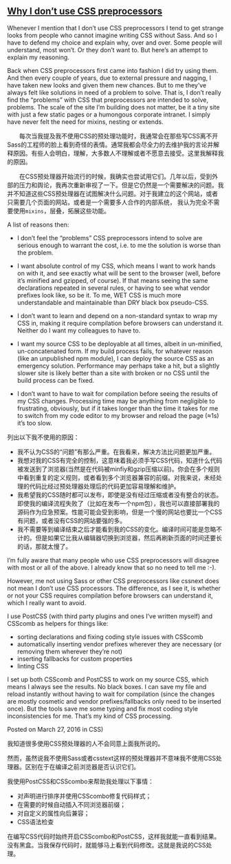 ## [Why I don’t use CSS preprocessors](http://www.456bereastreet.com/archive/201603/why_i_dont_use_css_preprocessors/)

Whenever I mention that I don’t use CSS preprocessors I tend to get strange looks from people who cannot imagine writing CSS without Sass. And so I have to defend my choice and explain why, over and over. Some people will understand, most won’t. Or they don’t want to. But here’s an attempt to explain my reasoning.

Back when CSS preprocessors first came into fashion I did try using them. And then every couple of years, due to external pressure and nagging, I have taken new looks and given them new chances. But to me they’ve always felt like solutions in need of a problem to solve. That is, I don’t really find the “problems” with CSS that preprocessors are intended to solve, problems. The scale of the site I’m building does not matter, be it a tiny site with just a few static pages or a humongous corporate intranet. I simply have never felt the need for mixins, nesting or extends.

&emsp;&emsp;每次当我提及我不使用CSS的预处理功能时，我通常会在那些写CSS离不开Sass的工程师的脸上看到奇怪的表情。通常我都会尽全力的去维护我的言论并解释原因。有些人会明白，理解，大多数人不理解或者不愿意去接受。这里我解释我的原因。

&emsp;&emsp;在CSS预处理器开始流行的时候，我确实也尝试用它们。几年以后，受到外部的压力和舆论，我再次重新审视了一下。但是它仍然是一个需要解决的问题。我并不知道这些CSS预处理器在试图解决什么问题。对于我建立的这个网站，或者只需要几个页面的网站，或者是一个需要多人合作的内部系统， 我认为完全不需要使用`mixins`，层叠，拓展这些功能。

A list of reasons then:

* I don’t feel the “problems” CSS preprocessors intend to solve are serious enough to warrant the cost, i.e. to me the solution is worse than the problem.
 
* I want absolute control of my CSS, which means I want to work hands on with it, and see exactly what will be sent to the browser (well, before it’s minified and gzipped, of course). If that means seeing the same declarations repeated in several rules, or having to see what vendor prefixes look like, so be it. To me, WET CSS is much more understandable and maintainable than DRY black box pseudo-CSS.

* I don’t want to learn and depend on a non-standard syntax to wrap my CSS in, making it require compilation before browsers can understand it. Neither do I want my colleagues to have to.

* I want my source CSS to be deployable at all times, albeit in un-minified, un-concatenated form. If my build process fails, for whatever reason (like an unpublished npm module), I can deploy the source CSS as an emergency solution. Performance may perhaps take a hit, but a slightly slower site is likely better than a site with broken or no CSS until the build process can be fixed.

* I don’t want to have to wait for compilation before seeing the results of my CSS changes. Processing time may be anything from negligible to frustrating, obviously, but if it takes longer than the time it takes for me to switch from my code editor to my browser and reload the page (≈1s) it’s too slow.

列出以下我不使用的原因： 

* 我不认为CSS的“问题”有那么严重。在我看来，解决方法比问题更加严重。
* 我想对我的CSS有完全的控制，这意味着我必须手写CSS代码，知道什么代码被发送到了浏览器(当然是在代码被minfiy和gzip压缩以前)。你会在多个规则中看到重复的定义规则，或者看到多个浏览器兼容的前缀。对我来说，未经处理的代码比经过预处理器处理后的代码更加容易理解和维护。 
* 我希望我的CSS随时都可以发布，即使是没有经过压缩或者没有整合的状态。即使我的编译流程失败了（比如在发布一个npm包），我也可以直接部署我的源码作为应急预案。性能可能会受到影响，但是一个慢的网站也要比一个CSS有问题，或者没有CSS的网站要强的多。
* 我不需要等到编译结束之后才能看到我的CSS的变化。编译时间可能是忽略不计的。但是如果它比我从编辑器切换到浏览器，然后再刷新页面的时间还要长的话，那就太慢了。 


I’m fully aware that many people who use CSS preprocessors will disagree with most or all of the above. I already know that so no need to tell me :-).

However, me not using Sass or other CSS preprocessors like cssnext does not mean I don’t use CSS processors. The difference, as I see it, is whether or not your CSS requires compilation before browsers can understand it, which I really want to avoid.

I use PostCSS (with third party plugins and ones I’ve written myself) and CSScomb as helpers for things like:

* sorting declarations and fixing coding style issues with CSScomb
* automatically inserting vendor prefixes wherever they are necessary (or removing them wherever they’re not)
* inserting fallbacks for custom properties
* linting CSS

I set up both CSScomb and PostCSS to work on my source CSS, which means I always see the results. No black boxes. I can save my file and reload instantly without having to wait for compilation (since the changes are mostly cosmetic and vendor prefixes/fallbacks only need to be inserted once). But the tools save me some typing and fix most coding style inconsistencies for me. That’s my kind of CSS processing.

Posted on March 27, 2016 in CSS)

我知道很多使用CSS预处理器的人不会同意上面我所说的。

然而，虽然说我不使用Sass或者csstext这样的预处理器并不意味我不使用CSS处理器。区别在于在编译之前浏览器是否认识它们。

我使用PostCSS和CSScombo来帮助我处理以下事情：

* 对声明进行排序并使用CSScombo修复代码样式；
* 在需要的时候自动插入不同浏览器前缀；
* 对自定义的属性向后兼容；
* CSS语法检查

在编写CSS代码时始终开启CSScombo和PostCSS，这样我就能一直看到结果。没有黑盒。当我保存代码时，就能够马上看到代码修改。这就是我说的CSS处理。



